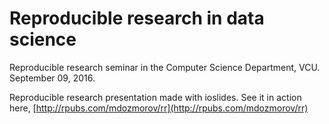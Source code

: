 # Reproducible research in data science

Reproducible research seminar in the Computer Science Department, VCU. September 09, 2016.

Reproducible research presentation made with ioslides. See it in action here, [http://rpubs.com/mdozmorov/rr](http://rpubs.com/mdozmorov/rr)

